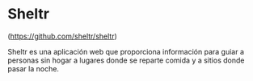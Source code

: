 # Sheltr 

(https://github.com/sheltr/sheltr)

Sheltr es una aplicación web que proporciona información para guiar a personas sin hogar a lugares
donde se reparte comida y a sitios donde pasar la noche.

